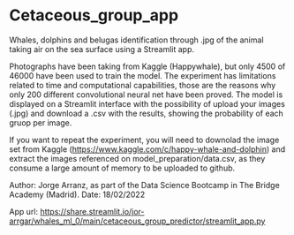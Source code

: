# Cetaceous_group_app
Whales, dolphins and belugas identification through .jpg of the animal taking air on the sea surface using a Streamlit app.

Photographs have been taking from Kaggle (Happywhale), but only 4500 of 46000 have been used to train the model. The experiment has limitations related to time and computational capabilities, those are the reasons why only 200 different convolutional neural net have been proved. The model is displayed on a Streamlit interface with the possibility of upload your images (.jpg) and download a .csv with the results, showing the probability of each gruop per image.

If you want to repeat the experiment, you will need to downolad the image set from Kaggle (https://www.kaggle.com/c/happy-whale-and-dolphin) and extract the images referenced on model_preparation/data.csv, as they consume a large amount of memory to be uploaded to github.

Author: Jorge Arranz, as part of the Data Science Bootcamp in The Bridge Academy (Madrid). Date: 18/02/2022

App url: https://share.streamlit.io/jor-arrgar/whales_ml_0/main/cetaceous_group_predictor/streamlit_app.py
